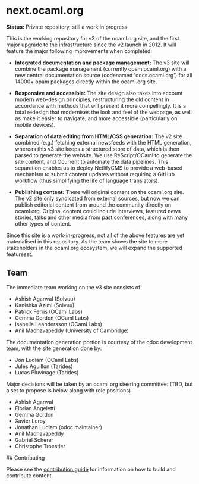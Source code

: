 # next.ocaml.org

**Status:** Private repository, still a work in progress.

This is the working repository for v3 of the ocaml.org site, and the first
major upgrade to the infrastructure since the v2 launch in 2012.  It will
feature the major following improvements when completed:

- **Integrated documentation and package management:** The v3 site will combine the
  package management (currently opam.ocaml.org) with a new central
  documentation source (codenamed 'docs.ocaml.org') for all 14000+ opam packages
  directly within the ocaml.org site.

- **Responsive and accessible:** The site design also takes into account modern
  web-design principles, restructuring the old content in accordance with methods
  that will present it more compellingly. It is a total redesign that modernises
  the look and feel of the webpage, as well as make it easier to navigate, and more
  accessible (particularly on mobile devices).

- **Separation of data editing from HTML/CSS generation:**  The v2 site combined
  (e.g.) fetching external newsfeeds with the HTML generation, whereas this v3
  site keeps a structured store of data, which is then parsed to generate the
  website.  We use ReScript/OCaml to generate the site content, and Ocurrent to
  automate the data pipelines.  This separation enables us to deploy NetlifyCMS
  to provide a web-based mechanism to submit content updates without requiring
  a GitHub workflow (thus simplifying the life of language translators).

- **Publishing content:** There will original content on the ocaml.org site.
  The v2 site only syndicated from external sources, but now we can publish
  editorial content from around the community directly on ocaml.org. Original
  content could include interviews, featured news stories, talks and other media
  from past conferences, along with many other types of content.

Since this site is a work-in-progress, not all of the above features are yet
materialised in this repository. As the team shows the site to more
stakeholders in the ocaml.org ecosystem, we will expand the supported
featureset.

## Team

The immediate team working on the v3 site consists of:
- Ashish Agarwal (Solvuu)
- Kanishka Azimi (Solvuu)
- Patrick Ferris (OCaml Labs)
- Gemma Gordon (OCaml Labs)
- Isabella Leandersson (OCaml Labs)
- Anil Madhavapeddy (University of Cambridge)

The documentation generation portion is courtesy of the odoc
development team, with the site generation done by:
- Jon Ludlam (OCaml Labs)
- Jules Aguillon (Tarides)
- Lucas Pluvinage (Tarides)

Major decisions will be taken by an ocaml.org steering committee:
(TBD, but a set to propose is below along with role positions)
- Ashish Agarwal
- Florian Angeletti
- Gemma Gordon 
- Xavier Leroy
- Jonathan Ludlam (odoc maintainer)
- Anil Madhavapeddy
- Gabriel Scherer
- Christophe Troestler

## Contributing

Please see the [contribution guide](CONTRIBUTING.md) for information on how to
build and contribute content.
